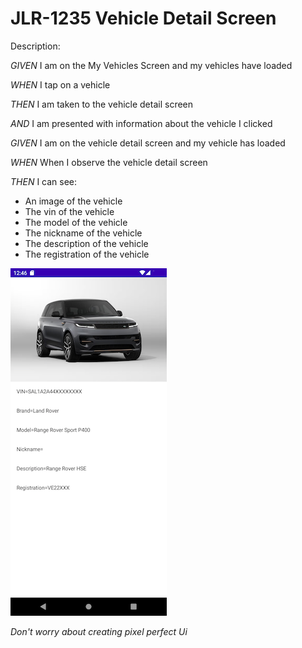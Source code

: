 # JLR-1235 Vehicle Detail Screen

Description:

*GIVEN* I am on the My Vehicles Screen and my vehicles have loaded

*WHEN* I tap on a vehicle

*THEN* I am taken to the vehicle detail screen

*AND* I am presented with information about the vehicle I clicked 

*GIVEN* I am on the vehicle detail screen and my vehicle has loaded

*WHEN* When I observe the vehicle detail screen

*THEN* I can see:

* An image of the vehicle
* The vin of the vehicle
* The model of the vehicle
* The nickname of the vehicle
* The description of the vehicle
* The registration of the vehicle

![image](/tickets/images/Example.png)

_Don't worry about creating pixel perfect Ui_